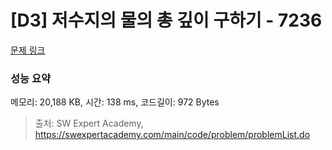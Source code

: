 # [D3] 저수지의 물의 총 깊이 구하기 - 7236 

[문제 링크](https://swexpertacademy.com/main/code/problem/problemDetail.do?contestProbId=AWlTKTUqCN8DFAVS) 

### 성능 요약

메모리: 20,188 KB, 시간: 138 ms, 코드길이: 972 Bytes



> 출처: SW Expert Academy, https://swexpertacademy.com/main/code/problem/problemList.do